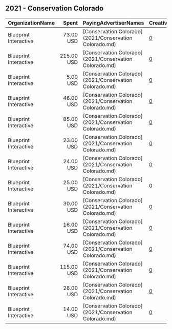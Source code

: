 ## 2021 - Conservation Colorado 
|OrganizationName|Spent|PayingAdvertiserNames|CreativeUrls|Impressions|Genders|AgeBrackets|CountryCodes|BillingAddresses|CandidateBallotInformation|
|:---|---:|:---|:---|---:|:---|:---|:---|:---|:---|
|Blueprint Interactive|73.00 USD|[Conservation Colorado](2021/Conservation Colorado.md)|[0](https://www.snap.com/political-ads/asset/1353df80c3d1a3163e685964b149f0ded5da2f3bc442bf112fcc01010699d9b7?mediaType=mp4)|13,906||18+|united states|"1730 Rhode Island Ave NW Suite 1014,Washington,20036,US"||
|Blueprint Interactive|215.00 USD|[Conservation Colorado](2021/Conservation Colorado.md)|[0](https://www.snap.com/political-ads/asset/3589b7d7815ddf51f945ac44054b939ea2069e10f669341e8882deca1b75c265?mediaType=mp4)|41,867||18+|united states|"1730 Rhode Island Ave NW Suite 1014,Washington,20036,US"||
|Blueprint Interactive|5.00 USD|[Conservation Colorado](2021/Conservation Colorado.md)|[0](https://www.snap.com/political-ads/asset/1648c7aec871ac95aa7a55fab00d52de3dcf88e43f98bf7deeedb21361047509?mediaType=mp4)|1,119||18+|united states|"1730 Rhode Island Ave NW Suite 1014,Washington,20036,US"||
|Blueprint Interactive|46.00 USD|[Conservation Colorado](2021/Conservation Colorado.md)|[0](https://www.snap.com/political-ads/asset/0a57cf633775113bdf4dc75cbcc26c74ff846b934a05156c0862b3b12617d6ea?mediaType=mp4)|9,930||18+|united states|"1730 Rhode Island Ave NW Suite 1014,Washington,20036,US"||
|Blueprint Interactive|85.00 USD|[Conservation Colorado](2021/Conservation Colorado.md)|[0](https://www.snap.com/political-ads/asset/e1f1ab75c730a16b89b2afd04523fbff32a798ad8e46fe656d3ba3a21dc7958b?mediaType=mp4)|16,854||18+|united states|"1730 Rhode Island Ave NW Suite 1014,Washington,20036,US"||
|Blueprint Interactive|23.00 USD|[Conservation Colorado](2021/Conservation Colorado.md)|[0](https://www.snap.com/political-ads/asset/3c60cc1ca28c3393cb89956bd650f97606017b43321bf3d98ea9f16b6f72bfd6?mediaType=mp4)|5,055||18+|united states|"1730 Rhode Island Ave NW Suite 1014,Washington,20036,US"||
|Blueprint Interactive|24.00 USD|[Conservation Colorado](2021/Conservation Colorado.md)|[0](https://www.snap.com/political-ads/asset/1353df80c3d1a3163e685964b149f0ded5da2f3bc442bf112fcc01010699d9b7?mediaType=mp4)|5,494||18+|united states|"1730 Rhode Island Ave NW Suite 1014,Washington,20036,US"||
|Blueprint Interactive|25.00 USD|[Conservation Colorado](2021/Conservation Colorado.md)|[0](https://www.snap.com/political-ads/asset/e1f1ab75c730a16b89b2afd04523fbff32a798ad8e46fe656d3ba3a21dc7958b?mediaType=mp4)|5,608||18+|united states|"1730 Rhode Island Ave NW Suite 1014,Washington,20036,US"||
|Blueprint Interactive|30.00 USD|[Conservation Colorado](2021/Conservation Colorado.md)|[0](https://www.snap.com/political-ads/asset/1648c7aec871ac95aa7a55fab00d52de3dcf88e43f98bf7deeedb21361047509?mediaType=mp4)|5,765||18+|united states|"1730 Rhode Island Ave NW Suite 1014,Washington,20036,US"||
|Blueprint Interactive|16.00 USD|[Conservation Colorado](2021/Conservation Colorado.md)|[0](https://www.snap.com/political-ads/asset/3589b7d7815ddf51f945ac44054b939ea2069e10f669341e8882deca1b75c265?mediaType=mp4)|3,433||18+|united states|"1730 Rhode Island Ave NW Suite 1014,Washington,20036,US"||
|Blueprint Interactive|74.00 USD|[Conservation Colorado](2021/Conservation Colorado.md)|[0](https://www.snap.com/political-ads/asset/3f9c0c98142372da7065e9eb20fc83904b2aaa2cb570095c7f5682dbf278cfcf?mediaType=mp4)|16,301||18+|united states|"1730 Rhode Island Ave NW Suite 1014,Washington,20036,US"||
|Blueprint Interactive|115.00 USD|[Conservation Colorado](2021/Conservation Colorado.md)|[0](https://www.snap.com/political-ads/asset/3c60cc1ca28c3393cb89956bd650f97606017b43321bf3d98ea9f16b6f72bfd6?mediaType=mp4)|23,487||18+|united states|"1730 Rhode Island Ave NW Suite 1014,Washington,20036,US"||
|Blueprint Interactive|28.00 USD|[Conservation Colorado](2021/Conservation Colorado.md)|[0](https://www.snap.com/political-ads/asset/3f9c0c98142372da7065e9eb20fc83904b2aaa2cb570095c7f5682dbf278cfcf?mediaType=mp4)|6,421||18+|united states|"1730 Rhode Island Ave NW Suite 1014,Washington,20036,US"||
|Blueprint Interactive|14.00 USD|[Conservation Colorado](2021/Conservation Colorado.md)|[0](https://www.snap.com/political-ads/asset/0a57cf633775113bdf4dc75cbcc26c74ff846b934a05156c0862b3b12617d6ea?mediaType=mp4)|3,133||18+|united states|"1730 Rhode Island Ave NW Suite 1014,Washington,20036,US"||
